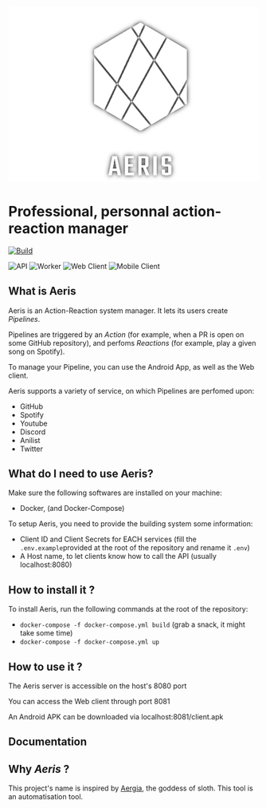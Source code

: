 [![Aeris](assets/logo-white.png)](assets/logo-white.png)

# Professional, personnal action-reaction manager

[![Build](https://github.com/AnonymusRaccoon/Aeris/actions/workflows/build.yml/badge.svg?branch=master)](https://github.com/AnonymusRaccoon/Aeris/actions/workflows/build.yml)

![API](https://img.shields.io/badge/API-Haskell-purple)
![Worker](https://img.shields.io/badge/Worker-Typescript-blue)
![Web Client](https://img.shields.io/badge/Web%20Client-React-turquoise)
![Mobile Client](https://img.shields.io/badge/Mobile%20Client-Flutter-lightblue)

## What is Aeris

Aeris is an Action-Reaction system manager. It lets its users create *Pipelines*.

Pipelines are triggered by an *Action* (for example, when a PR is open on some GitHub repository), and perfoms *Reactions* (for example, play a given song on Spotify).

To manage your Pipeline, you can use the Android App, as well as the Web client.

Aeris supports a variety of service, on which Pipelines are perfomed upon:

- GitHub
- Spotify
- Youtube
- Discord
- Anilist
- Twitter

## What do I need to use Aeris?

Make sure the following softwares are installed on your machine:

- Docker, (and Docker-Compose)

To setup Aeris, you need to provide the building system some information:

- Client ID and Client Secrets for EACH services (fill the `.env.example`provided at the root of the repository and rename it `.env`)
- A Host name, to let clients know how to call the API (usually localhost:8080)

## How to install it ?

To install Aeris, run the following commands at the root of the repository:

- `docker-compose -f docker-compose.yml build` (grab a snack, it might take some time)
- `docker-compose -f docker-compose.yml up`

## How to use it ?

The Aeris server is accessible on the host's 8080 port

You can access the Web client through port 8081

An Android APK can be downloaded via localhost:8081/client.apk

## Documentation



## Why *Aeris* ?

This project's name is inspired by [Aergia]( https://en.wikipedia.org/wiki/Aergia), the goddess of sloth.
This tool is an automatisation tool.
